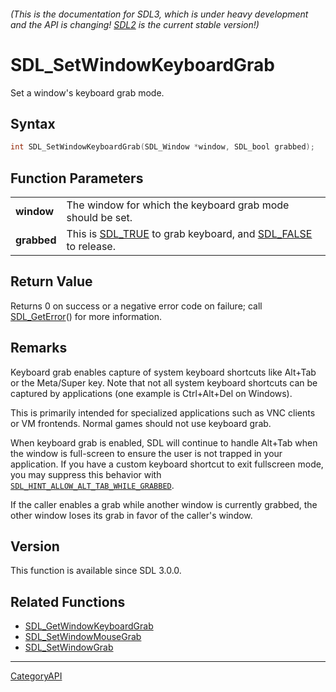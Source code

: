 ###### (This is the documentation for SDL3, which is under heavy development and the API is changing! [SDL2](https://wiki.libsdl.org/SDL2/) is the current stable version!)
# SDL_SetWindowKeyboardGrab

Set a window's keyboard grab mode.

## Syntax

```c
int SDL_SetWindowKeyboardGrab(SDL_Window *window, SDL_bool grabbed);

```

## Function Parameters

|                 |                                                                                       |
| --------------- | ------------------------------------------------------------------------------------- |
| **window**      | The window for which the keyboard grab mode should be set.                            |
| **grabbed**     | This is [SDL_TRUE](SDL_TRUE.md) to grab keyboard, and [SDL_FALSE](SDL_FALSE.md) to release. |

## Return Value

Returns 0 on success or a negative error code on failure; call
[SDL_GetError](SDL_GetError.md)() for more information.

## Remarks

Keyboard grab enables capture of system keyboard shortcuts like Alt+Tab or
the Meta/Super key. Note that not all system keyboard shortcuts can be
captured by applications (one example is Ctrl+Alt+Del on Windows).

This is primarily intended for specialized applications such as VNC clients
or VM frontends. Normal games should not use keyboard grab.

When keyboard grab is enabled, SDL will continue to handle Alt+Tab when the
window is full-screen to ensure the user is not trapped in your
application. If you have a custom keyboard shortcut to exit fullscreen
mode, you may suppress this behavior with
[`SDL_HINT_ALLOW_ALT_TAB_WHILE_GRABBED`](SDL_HINT_ALLOW_ALT_TAB_WHILE_GRABBED).

If the caller enables a grab while another window is currently grabbed, the
other window loses its grab in favor of the caller's window.

## Version

This function is available since SDL 3.0.0.

## Related Functions

* [SDL_GetWindowKeyboardGrab](SDL_GetWindowKeyboardGrab.md)
* [SDL_SetWindowMouseGrab](SDL_SetWindowMouseGrab.md)
* [SDL_SetWindowGrab](SDL_SetWindowGrab.md)

----
[CategoryAPI](CategoryAPI.md)
